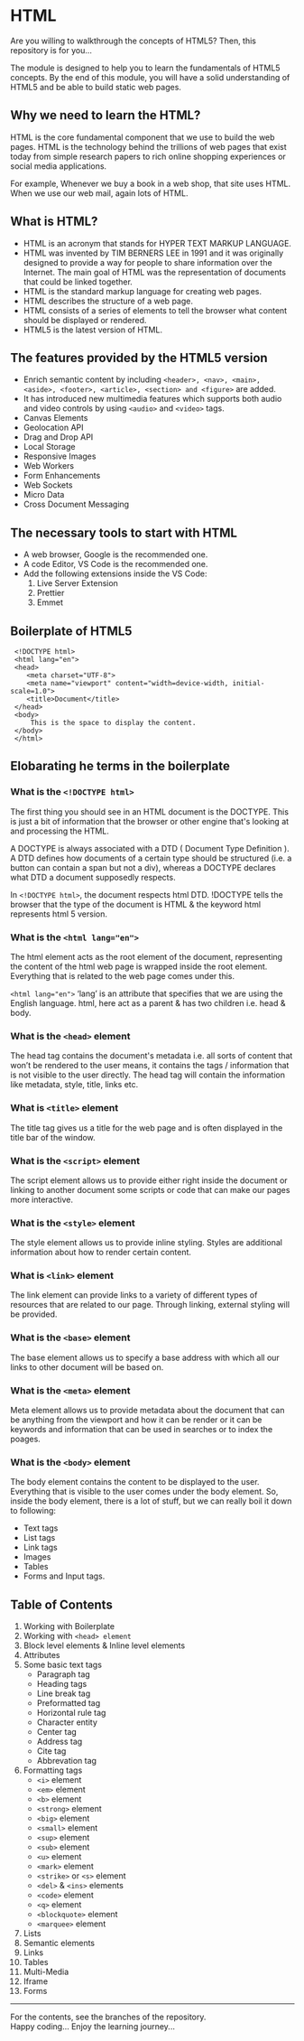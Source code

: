 # HTML
Are you willing to walkthrough the concepts of HTML5? Then, this repository is for you...     

The module is designed to help you to learn the fundamentals of HTML5 concepts. By the end of this module, you will have a solid understanding of HTML5 and be able to build static web pages.       



## Why we need to learn the HTML?    
HTML is the core fundamental component that we use to build the web pages. HTML is the technology behind the trillions of web pages that exist today from simple research papers to rich online shopping experiences or social media applications.    

For example, Whenever we buy a book in a web shop, that site uses HTML. When we use our web mail, again lots of HTML.    


## What is HTML?
* HTML is an acronym that stands for HYPER TEXT MARKUP LANGUAGE.
* HTML was invented by TIM BERNERS LEE in 1991 and it was originally designed to provide a way for people to share information over the Internet. The main goal of HTML was the representation of documents that could be linked together.
* HTML is the standard markup language for creating web pages.
* HTML describes the structure of a web page.
* HTML consists of a series of elements to tell the browser what content should be displayed or rendered.
* HTML5 is the latest version of HTML.


## The features provided by the HTML5 version
* Enrich semantic content by including `<header>, <nav>, <main>, <aside>, <footer>, <article>, <section> and <figure>` are added.
* It has introduced new multimedia features which supports both audio and video controls by using `<audio>` and `<video>` tags.
* Canvas Elements
* Geolocation API
* Drag and Drop API
* Local Storage
* Responsive Images
* Web Workers
* Form Enhancements
* Web Sockets
* Micro Data
* Cross Document Messaging


## The necessary tools to start with HTML    
* A web browser, Google is the recommended one.
* A code Editor, VS Code is the recommended one.
* Add the following extensions inside the VS Code:
     1. Live Server Extension
     2. Prettier
     3. Emmet


## Boilerplate of HTML5
     <!DOCTYPE html>   
     <html lang="en">   
     <head>   
        <meta charset="UTF-8">   
        <meta name="viewport" content="width=device-width, initial-scale=1.0">   
        <title>Document</title>   
     </head>    
     <body>   
         This is the space to display the content.   
     </body>   
     </html>   


## Elobarating he terms in the boilerplate     
### **What is the `<!DOCTYPE html>`**      

The first thing you should see in an HTML document is the DOCTYPE. This is just a bit of information that the browser or other engine that's looking at and processing the HTML.    

A DOCTYPE is always associated with a DTD ( Document Type Definition ). 
A DTD defines how documents of a certain type should be structured (i.e. a button can contain a span but not a div), whereas a DOCTYPE declares what DTD a document supposedly respects. 

In `<!DOCTYPE html>`, the document respects html DTD.
!DOCTYPE tells the browser that the type of the document is HTML & the keyword html represents html 5 version.    


### **What is the `<html lang="en">`**      

The html element acts as the root element of the document, representing the content of the html web page is wrapped inside the root element. Everything that is related to the web page comes under this. 

`<html lang="en">` 
‘lang’ is an attribute that specifies that we are using the English language.
html, here act as a parent & has two children i.e. head & body.   

### **What is the `<head>` element**   

The head tag contains the document's metadata i.e. all sorts of content that won’t be rendered to the user means, it contains the tags / information that is not visible to the user directly. The head tag will contain the information like metadata, style, title, links etc.   

### **What is `<title>` element**    
The title tag gives us a title for the web page and is often displayed in the title bar of the window.   

### **What is the `<script>` element**    
The script element allows us to provide either right inside the document or linking to another document some scripts or code that can make our pages more interactive.    

### **What is the `<style>` element**    
The style element allows us to provide inline styling. Styles are additional information about how to render certain content.    

### **What is `<link>` element**   
The link element can provide links to a variety of different types of resources that are related to our page. Through linking, external styling will be provided.    

### **What is the `<base>` element**    
The base element allows us to specify a base address with which all our links to other document will be based on.    

### **What is the `<meta>` element**    
Meta element allows us to provide metadata about the document that can be anything from the viewport and how it can be render or it can be keywords and information that can be used in searches or to index the poages.    


### **What is the `<body>` element**      

The body element contains the content to be displayed to the user. Everything that is visible to the user comes under the body element. So, inside the body element, there is a lot of stuff, but we can really boil it down to following:   
* Text tags
* List tags
* Link tags
* Images
* Tables
* Forms and Input tags.


## Table of Contents    
1. Working with Boilerplate
2. Working with `<head> element`
3. Block level elements & Inline level elements
4. Attributes
5. Some basic text tags
   * Paragraph tag
   * Heading tags
   * Line break tag
   * Preformatted tag
   * Horizontal rule tag
   * Character entity
   * Center tag
   * Address tag
   * Cite tag
   * Abbrevation tag
6. Formatting tags
   * `<i>` element
   * `<em>` element
   * `<b>` element
   * `<strong>` element
   * `<big>` element
   * `<small>` element
   * `<sup>` element
   * `<sub>` element
   * `<u>` element
   * `<mark>` element
   * `<strike>` or `<s>` element
   * `<del>` & `<ins>` elements
   * `<code>` element
   * `<q>` element
   * `<blockquote>` element
   * `<marquee>` element
8. Lists
9. Semantic elements
10. Links
11. Tables
12. Multi-Media
13. Iframe
14. Forms

***
For the contents, see the branches of the repository.   
Happy coding... Enjoy the learning journey...









   
    
   


    

















